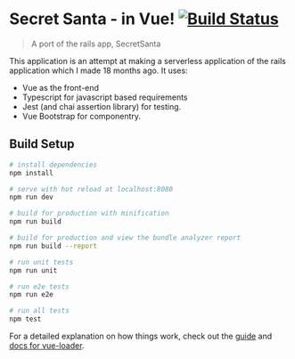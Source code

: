 # Secret Santa - in Vue! [![Build Status](https://travis-ci.org/jgunnink/secret-santa-vue.svg?branch=master)](https://travis-ci.org/jgunnink/secret-santa-vue)

> A port of the rails app, SecretSanta

This application is an attempt at making a serverless application of the rails application which I made 18 months ago. It uses:

* Vue as the front-end
* Typescript for javascript based requirements
* Jest (and chai assertion library) for testing.
* Vue Bootstrap for componentry.

## Build Setup

```bash
# install dependencies
npm install

# serve with hot reload at localhost:8080
npm run dev

# build for production with minification
npm run build

# build for production and view the bundle analyzer report
npm run build --report

# run unit tests
npm run unit

# run e2e tests
npm run e2e

# run all tests
npm test
```

For a detailed explanation on how things work, check out the [guide](http://vuejs-templates.github.io/webpack/) and [docs for vue-loader](http://vuejs.github.io/vue-loader).

